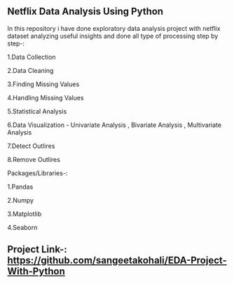 ## Netflix Data Analysis Using Python

In this repository i have done exploratory data analysis project with netflix dataset  analyzing useful insights and done all type of processing step by step-:

1.Data Collection

2.Data Cleaning

3.Finding Missing Values

4.Handling Missing Values

5.Statistical Analysis

6.Data Visualization - Univariate Analysis , Bivariate Analysis , Multivariate Analysis

7.Detect Outlires

8.Remove Outlires


Packages/Libraries-:

1.Pandas

2.Numpy

3.Matplotlib

4.Seaborn

## Project Link-: https://github.com/sangeetakohali/EDA-Project-With-Python



